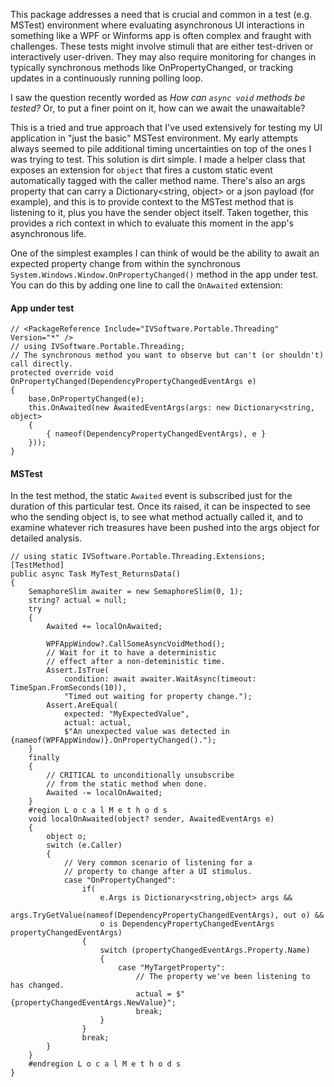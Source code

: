 This package addresses a need that is crucial and common in a test (e.g. MSTest) environment where evaluating asynchronous UI interactions in something like a WPF or Winforms app is often complex and fraught with challenges. These tests might involve stimuli that are either test-driven or interactively user-driven. They may also require monitoring for changes in typically synchronous methods like OnPropertyChanged, or tracking updates in a continuously running polling loop.

I saw the question recently worded as _How can `async void` methods be tested?_ Or, to put a finer point on it, how can we await the unawaitable?

This is a tried and true approach that I've used extensively for testing my UI application in "just the basic" MSTest environment. My early attempts always seemed to pile additional timing uncertainties on top of the ones I was trying to test. This solution is dirt simple. I made a helper class that exposes an extension for `object` that fires a custom static event automatically tagged with the caller method name. There's also an args property that can carry a Dictionary<string, object> or a json payload (for example), and this is to provide context to the MSTest method that is listening to it, plus you have the sender object itself. Taken together, this provides a rich context in which to evaluate this moment in the app's asynchronous life. 

One of the simplest examples I can think of would be the ability to await an expected property change from within the synchronous `System.Windows.Window.OnPropertyChanged()` method in the app under test. You can do this by adding one line to call the `OnAwaited` extension:

#### App under test

```
// <PackageReference Include="IVSoftware.Portable.Threading" Version="*" />
// using IVSoftware.Portable.Threading;
// The synchronous method you want to observe but can't (or shouldn't) call directly. 
protected override void OnPropertyChanged(DependencyPropertyChangedEventArgs e)
{
    base.OnPropertyChanged(e);
    this.OnAwaited(new AwaitedEventArgs(args: new Dictionary<string, object>
    {
        { nameof(DependencyPropertyChangedEventArgs), e }
    }));
}
```

#### MSTest

In the test method, the static `Awaited` event is subscribed just for the duration of this particular test. Once its raised, it can be inspected to see who the sending object is, to see what method actually called it, and to examine whatever rich treasures have been pushed into the args object for detailed analysis.

```
// using static IVSoftware.Portable.Threading.Extensions;
[TestMethod]
public async Task MyTest_ReturnsData()
{
    SemaphoreSlim awaiter = new SemaphoreSlim(0, 1);
    string? actual = null;
    try
    {
        Awaited += localOnAwaited;

        WPFAppWindow?.CallSomeAsyncVoidMethod();
        // Wait for it to have a deterministic
        // effect after a non-deteministic time.
        Assert.IsTrue(
            condition: await awaiter.WaitAsync(timeout: TimeSpan.FromSeconds(10)),
            "Timed out waiting for property change.");
        Assert.AreEqual(
            expected: "MyExpectedValue",
            actual: actual,
            $"An unexpected value was detected in {nameof(WPFAppWindow)}.OnPropertyChanged().");
    }
    finally
    {
        // CRITICAL to unconditionally unsubscribe
        // from the static method when done.
        Awaited -= localOnAwaited;
    }
    #region L o c a l M e t h o d s
    void localOnAwaited(object? sender, AwaitedEventArgs e)
    {
        object o;
        switch (e.Caller)
        {
            // Very common scenario of listening for a
            // property to change after a UI stimulus.
            case "OnPropertyChanged":
                if(
                    e.Args is Dictionary<string,object> args &&
                    args.TryGetValue(nameof(DependencyPropertyChangedEventArgs), out o) &&
                    o is DependencyPropertyChangedEventArgs propertyChangedEventArgs)
                {
                    switch (propertyChangedEventArgs.Property.Name)
                    {
                        case "MyTargetProperty":
                            // The property we've been listening to has changed.
                            actual = $"{propertyChangedEventArgs.NewValue}";
                            break;
                    }
                }
                break;
        }
    }
    #endregion L o c a l M e t h o d s
}
```
